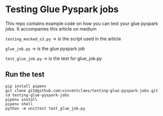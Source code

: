 # Testing Glue Pyspark jobs

This repo contains example code on how you can test your glue pyspark jobs.
It accompanies this article on medium

`testing_mocked_s3.py` -> is the script used in the article

`glue_job.py` -> is the glue pyspark job

`test_glue_job.py` -> is the test for glue_job.py

## Run the test

    pip install pipenv
    git clone git@github.com:vincentclaes/testing-glue-pyspark-jobs.git
    cd testing-glue-pyspark-jobs
    pipenv install
    pipenv shell
    python -m unittest test_glue_job.py


    